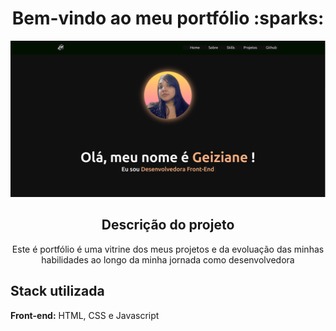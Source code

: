 <h1 align="center">Bem-vindo ao meu portfólio :sparks:</h1>
<img alt="Screenshot do site"src="./src/assets/img/tela.png" />

<h2 align="center">Descrição do projeto</h2>

<p align="center">Este é portfólio é uma vitrine dos meus projetos e da evoluação das minhas habilidades ao longo da minha jornada como desenvolvedora</p>

## Stack utilizada

**Front-end:** HTML, CSS e Javascript

